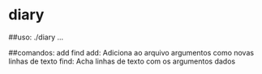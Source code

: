 # diary

##uso: ./diary <comando> <argumento1> <argumento2> <argumento3> ...

##comandos: add find
  add:  Adiciona ao arquivo argumentos como novas linhas de texto
  find: Acha linhas de texto com os argumentos dados
  
